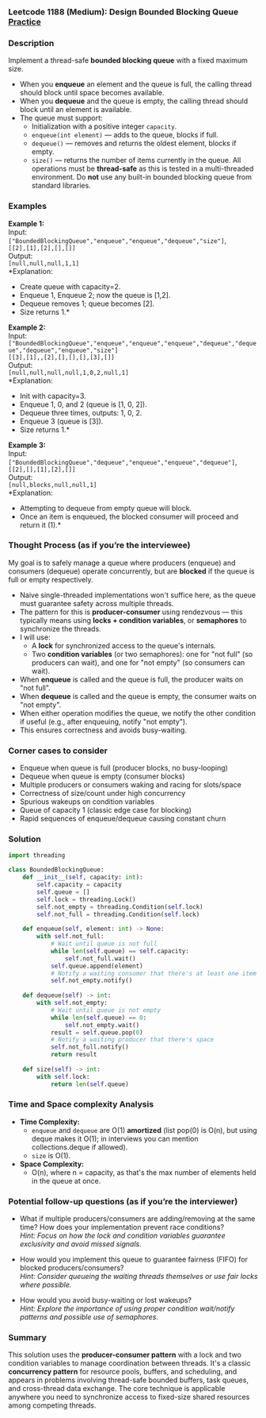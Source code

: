 ### Leetcode 1188 (Medium): Design Bounded Blocking Queue [Practice](https://leetcode.com/problems/design-bounded-blocking-queue)

### Description  
Implement a thread-safe **bounded blocking queue** with a fixed maximum size.  
- When you **enqueue** an element and the queue is full, the calling thread should block until space becomes available.
- When you **dequeue** and the queue is empty, the calling thread should block until an element is available.
- The queue must support:
  - Initialization with a positive integer `capacity`.
  - `enqueue(int element)` — adds to the queue, blocks if full.
  - `dequeue()` — removes and returns the oldest element, blocks if empty.
  - `size()` — returns the number of items currently in the queue.
All operations must be **thread-safe** as this is tested in a multi-threaded environment. Do **not** use any built-in bounded blocking queue from standard libraries.

### Examples  

**Example 1:**  
Input:  
`["BoundedBlockingQueue","enqueue","enqueue","dequeue","size"]`,  
`[[2],[1],[2],[],[]]`  
Output:  
`[null,null,null,1,1]`  
*Explanation:  
- Create queue with capacity=2.  
- Enqueue 1, Enqueue 2; now the queue is [1,2].  
- Dequeue removes 1; queue becomes [2].  
- Size returns 1.*

**Example 2:**  
Input:  
`["BoundedBlockingQueue","enqueue","enqueue","enqueue","dequeue","dequeue","dequeue","enqueue","size"]`  
`[[3],[1],,[2],[],[],[],[3],[]]`  
Output:  
`[null,null,null,null,1,0,2,null,1]`  
*Explanation:  
- Init with capacity=3.  
- Enqueue 1, 0, and 2 (queue is [1, 0, 2]).  
- Dequeue three times, outputs: 1, 0, 2.  
- Enqueue 3 (queue is [3]).  
- Size returns 1.*

**Example 3:**  
Input:  
`["BoundedBlockingQueue","dequeue","enqueue","enqueue","dequeue"]`,  
`[[2],[],[1],[2],[]]`  
Output:  
`[null,blocks,null,null,1]`  
*Explanation:  
- Attempting to dequeue from empty queue will block.  
- Once an item is enqueued, the blocked consumer will proceed and return it (1).*

### Thought Process (as if you’re the interviewee)  
My goal is to safely manage a queue where producers (enqueue) and consumers (dequeue) operate concurrently, but are **blocked** if the queue is full or empty respectively.  
- Naive single-threaded implementations won't suffice here, as the queue must guarantee safety across multiple threads.
- The pattern for this is **producer-consumer** using rendezvous — this typically means using **locks + condition variables**, or **semaphores** to synchronize the threads.
- I will use:
  - A **lock** for synchronized access to the queue's internals.
  - Two **condition variables** (or two semaphores): one for "not full" (so producers can wait), and one for "not empty" (so consumers can wait).
- When **enqueue** is called and the queue is full, the producer waits on "not full".  
- When **dequeue** is called and the queue is empty, the consumer waits on "not empty".
- When either operation modifies the queue, we notify the other condition if useful (e.g., after enqueuing, notify "not empty").
- This ensures correctness and avoids busy-waiting.

### Corner cases to consider  
- Enqueue when queue is full (producer blocks, no busy-looping)
- Dequeue when queue is empty (consumer blocks)
- Multiple producers or consumers waking and racing for slots/space
- Correctness of size/count under high concurrency
- Spurious wakeups on condition variables
- Queue of capacity 1 (classic edge case for blocking)
- Rapid sequences of enqueue/dequeue causing constant churn

### Solution

```python
import threading

class BoundedBlockingQueue:
    def __init__(self, capacity: int):
        self.capacity = capacity
        self.queue = []
        self.lock = threading.Lock()
        self.not_empty = threading.Condition(self.lock)
        self.not_full = threading.Condition(self.lock)
        
    def enqueue(self, element: int) -> None:
        with self.not_full:
            # Wait until queue is not full
            while len(self.queue) == self.capacity:
                self.not_full.wait()
            self.queue.append(element)
            # Notify a waiting consumer that there's at least one item
            self.not_empty.notify()
        
    def dequeue(self) -> int:
        with self.not_empty:
            # Wait until queue is not empty
            while len(self.queue) == 0:
                self.not_empty.wait()
            result = self.queue.pop(0)
            # Notify a waiting producer that there's space
            self.not_full.notify()
            return result
        
    def size(self) -> int:
        with self.lock:
            return len(self.queue)
```

### Time and Space complexity Analysis  

- **Time Complexity:**  
  - `enqueue` and `dequeue` are O(1) **amortized** (list pop(0) is O(n), but using deque makes it O(1); in interviews you can mention collections.deque if allowed).  
  - `size` is O(1).
- **Space Complexity:**  
  - O(n), where n = capacity, as that's the max number of elements held in the queue at once.

### Potential follow-up questions (as if you’re the interviewer)  

- What if multiple producers/consumers are adding/removing at the same time? How does your implementation prevent race conditions?  
  *Hint: Focus on how the lock and condition variables guarantee exclusivity and avoid missed signals.*

- How would you implement this queue to guarantee fairness (FIFO) for blocked producers/consumers?  
  *Hint: Consider queueing the waiting threads themselves or use fair locks where possible.*

- How would you avoid busy-waiting or lost wakeups?  
  *Hint: Explore the importance of using proper condition wait/notify patterns and possible use of semaphores.*

### Summary
This solution uses the **producer-consumer pattern** with a lock and two condition variables to manage coordination between threads. It's a classic **concurrency pattern** for resource pools, buffers, and scheduling, and appears in problems involving thread-safe bounded buffers, task queues, and cross-thread data exchange. The core technique is applicable anywhere you need to synchronize access to fixed-size shared resources among competing threads.